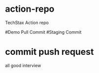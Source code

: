 # action-repo
TechStax Action repo


#Demo Pull Commit
#Staging Commit
# commit push request
all good
interview
